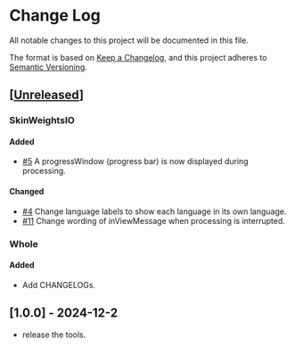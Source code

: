 # Change Log

All notable changes to this project will be documented in this file.

The format is based on [Keep a Changelog](https://keepachangelog.com/en/1.1.0/),
and this project adheres to [Semantic Versioning](https://semver.org/spec/v2.0.0.html).

## [[Unreleased]]
### SkinWeightsIO
#### Added
- [#5](https://github.com/Hum9183/MayaHumTools/pull/5) A progressWindow (progress bar) is now displayed during processing.

#### Changed
- [#4](https://github.com/Hum9183/MayaHumTools/pull/4) Change language labels to show each language in its own language.
- [#11](https://github.com/Hum9183/MayaHumTools/pull/11) Change wording of inViewMessage when processing is interrupted.

### Whole
#### Added
- Add CHANGELOGs.

## [1.0.0] - 2024-12-2
- release the tools.

[Unreleased]: https://github.com/Hum9183/MayaHumTools/compare/1.0.0...master
